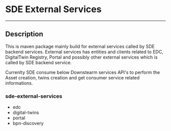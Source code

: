  # SDE External Services
---
## Description
This is maven package mainly build for external services called by SDE backend services. 
External services has entities and clients related to EDC, DigitalTwin Registry, Portal and possibly other external services which is called by SDE backend service.

Currenlty SDE consume below Downstearm services API's to perform the Asset creation, twins creation and get consumer service related informations.
 
### sde-external-services

- edc
- digital-twins
- portal
- bpn-discovery